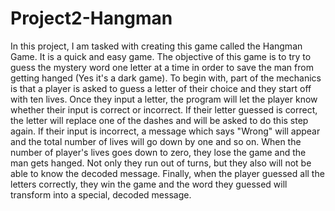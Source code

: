 # Project2-Hangman
In this project, I am tasked with creating this game called the Hangman Game. It is a quick and easy game. The objective of this game is to try to guess the mystery word one letter at a time in order to save the man from getting hanged (Yes it's a dark game). To begin with, part of the mechanics is that a player is asked to guess a letter of their choice and they start off with ten lives. Once they input a letter, the program will let the player know whether their input is correct or incorrect. If their letter guessed is correct, the letter will replace one of the dashes and will be asked to do this step again. If their input is incorrect, a message which says "Wrong" will appear and the total number of lives will go down by one and so on. When the number of player's lives goes down to zero, they lose the game and the man gets hanged. Not only they run out of turns, but they also will not be able to know the decoded message. Finally, when the player guessed all the letters correctly, they win the game and the word they guessed will transform into a special, decoded message. 
